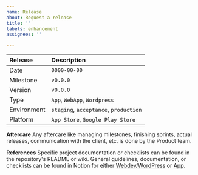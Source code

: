 ```yaml
---
name: Release
about: Request a release
title: ''
labels: enhancement
assignees: ''

---
```


| Release | Description |
| :--- | :--- |
| Date | `0000-00-00` |
| Milestone | `v0.0.0` |
| Version | `v0.0.0` |
| Type | `App`, `WebApp`, `Wordpress` |
| Environment | `staging`, `acceptance`, `production` |
| Platform | `App Store`, `Google Play Store` |

**Aftercare**
Any aftercare like managing milestones, finishing sprints, actual releases, communication with the client, etc. is done by the Product team.

**References**
Specific project documentation or checklists can be found in the repository's README or wiki. General guidelines, documentation, or checklists can be found in Notion for either [Webdev/WordPress](https://www.notion.so/brthrs/How-do-we-release-Webdev-WordPress-cd0d8070221a4f0694cd11b5f1ac6cdc) or [App](https://www.notion.so/brthrs/How-do-we-release-apps-0afd7e1f25fd437096bd5dbcf8f9f31f).
